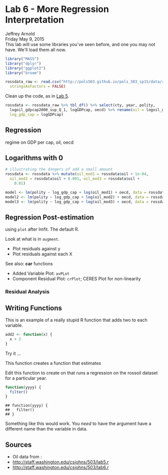 # Lab 6 - More Regression Interpretation
Jeffrey Arnold  
Friday May 9, 2015  
This lab will use some libraries you've seen before, and one you may not have. We'll load them all now.




```r
library("MASS")
library("dplyr")
library("ggplot2")
library("broom")
```



```r
rossdata_raw <- read.csv("http://pols503.github.io/pols_503_sp15/data/ross_2012.csv", 
  stringsAsFactors = FALSE)
```

Clean up the code, as in [Lab 5](http://pols503.github.io/pols_503_sp15/labs/lab5.html).

<!-- Oil, minerals, income, islam, oecd, large_states, mideast, ssafrica, arabian peninsula, taxes, govt consumption, govt / gdp, military / GNP, military personnel, ethnic tensions men in industry, women in industry, men in services, women in services -->

```r
rossdata <- rossdata_raw %>% tbl_df() %>% select(cty, year, polity, 
  logoil_gdpcap2000_sup_Q_1, logGDPcap, oecd) %>% rename(oil = logoil_gdpcap2000_sup_Q_1, 
  log_gdp_cap = logGDPcap)
```


## Regression 

regime on GDP per cap, oil, oecd

## Logarithms with 0


```r
# illustrating the dangers of add a small amount
rossdata <- rossdata %>% mutate(oil_mod1 = rossdata$oil + 1e-04, 
  oil_mod2 = rossdata$oil + 0.001, oil_mod3 = rossdata$oil + 
    0.01)

model <- lm(polity ~ log_gdp_cap + log(oil_mod1) + oecd, data = rossdata)
model2 <- lm(polity ~ log_gdp_cap + log(oil_mod2) + oecd, data = rossdata)
model3 <- lm(polity ~ log_gdp_cap + log(oil_mod3) + oecd, data = rossdata)
```



## Regression Post-estimation

using `plot` after lmfit. The default R.

Look at what is in `augment`. 

- Plot residuals against y
- Plot residuals against each X

See also: **car** functions

- Added Variable Plot: `avPLot`
- Component Residual Plot: `crPlot`; CERES Plot for non-linearity

### Residual Analysis





## Writing Functions

This is an example of a really stupid R function that adds two to each variable.

```r
add2 <- function(x) {
  x + 2
}
```
Try it ...

This function creates a function that estimates 

Edit this function to create on that runs a regression on the rossoil dataset for a particular year. 

```r
function(yyyy) {
  filter()
}
```

```
## function(yyyy) {
##   filter()
## }
```

Something like this would work.
You *need* to have the argument have a different name than the variable in data. 


## Sources

- Oil data from : 
- <http://staff.washington.edu/csjohns/503/lab5.r>
- <http://staff.washington.edu/csjohns/503/lab6.r>
